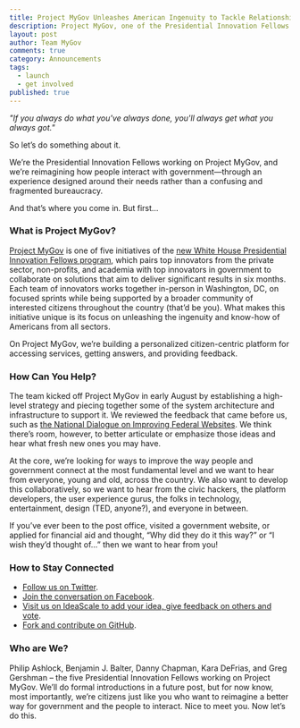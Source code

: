 ```yaml
---
title: Project MyGov Unleashes American Ingenuity to Tackle Relationship Between People and Government 
description: Project MyGov, one of the Presidential Innovation Fellows initiatives, asks for people's input on reimagining the relationship between government and the public.
layout: post
author: Team MyGov
comments: true
category: Announcements
tags: 
  - launch
  - get involved
published: true
---
```


*"If you always do what you've always done, you'll always get what you always got."*

So let’s do something about it.

We’re the Presidential Innovation Fellows working on Project MyGov, and we’re reimagining how people interact with government—through an experience designed around their needs rather than a confusing and fragmented bureaucracy.

And that’s where you come in. But first...

### What is Project MyGov?

[Project MyGov](http://www.whitehouse.gov/innovationfellows/mygov) is one of five initiatives of the [new White House Presidential Innovation Fellows program]( http://www.whitehouse.gov/innovationfellows), which pairs top innovators from the private sector, non-profits, and academia with top innovators in government to collaborate on solutions that aim to deliver significant results in six months. Each team of innovators works together in-person in Washington, DC, on focused sprints while being supported by a broader community of interested citizens throughout the country (that’d be you). What makes this initiative unique is its focus on unleashing the ingenuity and know-how of Americans from all sectors.

On Project MyGov, we’re building a personalized citizen-centric platform for accessing services, getting answers, and providing feedback.

### How Can You Help?

The team kicked off Project MyGov in early August by establishing a high-level strategy and piecing together some of the system architecture and infrastructure to support it. We reviewed the feedback that came before us, such as [the National Dialogue on Improving Federal Websites](http://www.usa.gov/webreform/national-dialogue-report.pdf). We think there’s room, however, to better articulate or emphasize those ideas and hear what fresh new ones you may have. 

At the core, we’re looking for ways to improve the way people and government connect at the most fundamental level and we want to hear from everyone, young and old, across the country. We also want to develop this collaboratively, so we want to hear from the civic hackers, the platform developers, the user experience gurus, the folks in technology, entertainment, design (TED, anyone?), and everyone in between.

If you’ve ever been to the post office, visited a government website, or applied for financial aid and thought, “Why did they do it this way?” or “I wish they’d thought of...” then we want to hear from you!

### How to Stay Connected

* [Follow us on Twitter](http://bit.ly/MyGovTwitter).
* [Join the conversation on Facebook](http://bit.ly/MyGovFacebook).
* [Visit us on IdeaScale to add your idea, give feedback on others and vote](http://bit.ly/MyGovIdeaScale).
* [Fork and contribute on GitHub](http://bit.ly/MyGovGitHub). 

### Who are We?

Philip Ashlock, Benjamin J. Balter, Danny Chapman, Kara DeFrias, and Greg Gershman – the five Presidential Innovation Fellows working on Project MyGov. We’ll do formal introductions in a future post, but for now know, most importantly, we’re citizens just like you who want to reimagine a better way for government and the people to interact. Nice to meet you. Now let’s do this.
